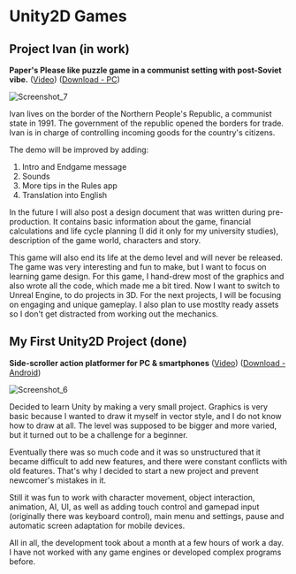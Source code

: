 # Unity2D Games

## Project Ivan (in work)

**Paper's Please like puzzle game in a communist setting with post-Soviet vibe.**
([Video](https://youtu.be/BEnyk4vs6RU)) 
([Download - PC](https://drive.google.com/drive/folders/17Jg5_-VmJaRfxEyZShtWsRAC5NOX8bbT?usp=sharing))

![Screenshot_7](https://github.com/MoodyDan/PetProjects/assets/57444845/91b17b4a-b702-483c-ac13-6f98604da263)

Ivan lives on the border of the Northern People's Republic, a communist state in 1991. The government of the republic opened the borders for trade. Ivan is in charge of controlling incoming goods for the country's citizens.

The demo will be improved by adding:
1. Intro and Endgame message
2. Sounds
3. More tips in the Rules app
4. Translation into English

In the future I will also post a design document that was written during pre-production. It contains basic information about the game, financial calculations and life cycle planning (I did it only for my university studies), description of the game world, characters and story.

This game will also end its life at the demo level and will never be released. The game was very interesting and fun to make, but I want to focus on learning game design. For this game, I hand-drew most of the graphics and also wrote all the code, which made me a bit tired. Now I want to switch to Unreal Engine, to do projects in 3D. For the next projects, I will be focusing on engaging and unique gameplay. I also plan to use mostlty ready assets so I don't get distracted from working out the mechanics.


## My First Unity2D Project (done)

**Side-scroller action platformer for PC & smartphones**
([Video](https://www.youtube.com/watch?v=ioKJjKDkymc)) 
([Download - Android](https://drive.google.com/file/d/17aKqg8v1RGn-aS3RbJwemJ0IoDhFbLKV/view?usp=sharing))

![Screenshot_6](https://github.com/MoodyDan/PetProjects/assets/57444845/a9b1dfcc-97d6-4c3d-9159-b77adb76b726)

Decided to learn Unity by making a very small project. Graphics is very basic because I wanted to draw it myself in vector style, and I do not know how to draw at all. The level was supposed to be bigger and more varied, but it turned out to be a challenge for a beginner. 

Eventually there was so much code and it was so unstructured that it became difficult to add new features, and there were constant conflicts with old features. That's why I decided to start a new project and prevent newcomer's mistakes in it. 

Still it was fun to work with character movement, object interaction, animation, AI, UI, as well as adding touch control and gamepad input (originally there was keyboard control), main menu and settings, pause and automatic screen adaptation for mobile devices.

All in all, the development took about a month at a few hours of work a day. I have not worked with any game engines or developed complex programs before.

